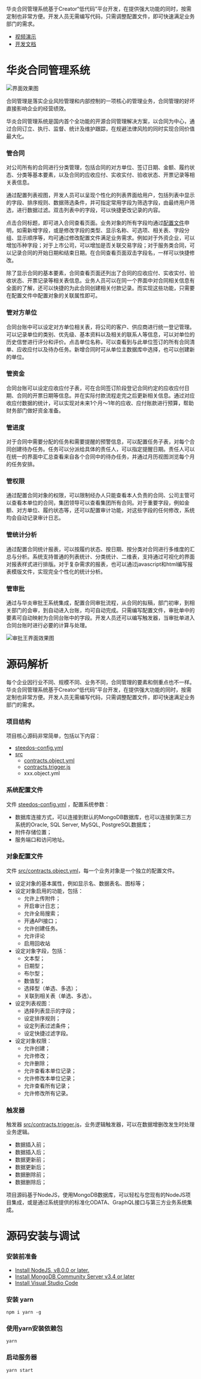 华炎合同管理系统基于Creator“低代码”平台开发，在提供强大功能的同时，按需定制也非常方便。开发人员无需编写代码，只需调整配置文件，即可快速满足业务部门的需求。

- [视频演示](https://www-steedos-com.oss-cn-beijing.aliyuncs.com/videos/creator/contracts-source-code.mp4)
- [开发文档](https://steedos.github.io)

# 华炎合同管理系统

![界面效果图](https://steedos.github.com/docs/assets/mac_ipad_iphone_home.png)

合同管理是落实企业风险管理和内部控制的一项核心的管理业务，合同管理的好坏直接影响企业的经营绩效。

华炎合同管理系统是国内首个全功能的开源合同管理解决方案，以合同为中心，通过合同订立、执行、监督、统计及维护跟踪，在规避法律风险的同时实现合同价值最大化。

### 管合同

对公司所有的合同进行分类管理，包括合同的对方单位、签订日期、金额、履约状态、分类等基本要素，以及合同的应收应付、实收实付、验收状态、开票记录等相关表信息。

通过配置列表视图，开发人员可以呈现个性化的列表界面给用户，包括列表中显示的字段、排序规则、数据筛选条件，并可指定常用字段为筛选字段，由最终用户筛选，进行数据过滤。双击列表中的字段，可以快捷更改记录的内容。

点击合同标题，即可进入合同查看页面。业务对象的所有字段均通过[配置文件](src)申明，如需新增字段，或是修改字段的类型、显示名称、可选项、相关表、字段分组、显示顺序等，均可通过修改配置文件满足业务需求。例如对于外资企业，可以增加币种字段；对于上市公司，可以增加是否关联交易字段；对于服务类合同，可以记录合同的开始日期和结束日期。在合同查看页面双击字段名，一样可以快捷修改。

除了显示合同的基本要素，合同查看页面还列出了合同的应收应付、实收实付、验收状态、开票记录等相关表信息。业务人员可以在同一个界面中对合同相关信息有全面的了解，还可以快捷的为此合同创建相关付款记录。而实现这些功能，只需要在配置文件中配置对象的关联属性即可。

### 管对方单位

合同台账中可以设定对方单位相关表，将公司的客户、供应商进行统一登记管理。可以记录单位的类别、优先级、基本资料以及相关的联系人等信息，可以对单位的历史信誉进行评分和评价。点击单位名称，可以查看到与此单位签订的所有合同清单、应收应付以及待办任务。新增合同时可从单位主数据库中选择，也可以创建新的单位。

### 管资金

合同台账可以设定应收应付子表，可在合同签订阶段登记合同约定的应收应付日期、合同的开票日期等信息。并在实际付款流程走完之后更新相关信息。通过对应收应付数据的统计，可以实现对未来1个月～1年的应收、应付账款进行预算，帮助财务部门做好资金准备。

### 管进度

对于合同中需要分配的任务和需要提醒的预警信息，可以配置任务子表，对每个合同创建待办任务。任务可以分派给具体的责任人，可以指定提醒日期。责任人可以在统一的界面中汇总查看来自各个合同中的待办任务，并通过月历视图浏览每个月的任务安排。

### 管权限

通过配置合同对象的权限，可以限制经办人只能查看本人负责的合同、公司主管可以查看本单位的合同，集团领导可以查看集团所有合同。对于重要字段，例如金额、对方单位、履约状态等，还可以配置审计功能，对这些字段的任何修改，系统均会自动记录审计日志。

### 管统计分析

通过配置合同统计报表，可以按履约状态、按日期、按分类对合同进行多维度的汇总与分析。系统支持普通的列表统计、分类统计、二维表，支持通过可视化的界面对报表样式进行排版。对于复杂需求的报表，也可以通过javascript和html编写报表模版文件，实现完全个性化的统计分析。

### 管审批

通过与华炎审批王系统集成，配置合同审批流程，从合同的拟稿，部门初审，到相关部门的会审，到自动进入台账，均可自动完成。只需编写配置文件，审批单中的要素可自动映射为合同台账中的字段。开发人员还可以编写触发器，当审批单进入合同台账时进行必要的计算与处理。

![审批王界面效果图](https://www.steedos.com/cn/libs/img/workflow/int.png)

# 源码解析

每个企业因行业不同、规模不同、业务不同，合同管理的要素和侧重点也不一样。华炎合同管理系统基于Creator“低代码”平台开发，在提供强大功能的同时，按需定制也非常方便。开发人员无需编写代码，只需调整配置文件，即可快速满足业务部门的需求。

### 项目结构

项目核心源码非常简单，包括以下内容：
- [steedos-config.yml](steedos-config.yml)
- [src](src)
  - [contracts.object.yml](src/contracts.object.yml)
  - [contracts.trigger.js](src/contracts.trigger.js)
  - xxx.object.yml

### 系统配置文件 
文件 [steedos-config.yml](steedos-config.yml) ，配置系统参数：
- 数据库连接方式，可以连接到默认的MongoDB数据库，也可以连接到第三方系统的Oracle, SQL Server, MySQL, PostgreSQL数据库；
- 附件存储位置；
- 服务端口和访问地址。

### 对象配置文件 
文件 [src/contracts.object.yml](src/contracts.object.yml)，每一个业务对象是一个独立的配置文件。
- 设定对象的基本属性，例如显示名、数据表名、图标等；
- 设定对象启用的功能，包括：
  - 允许上传附件；
  - 开启审计日志；
  - 允许全局搜索；
  - 开通API接口；
  - 允许创建任务。
  - 允许评论
  - 启用回收站
- 设定对象字段，包括：
  - 文本型；
  - 日期型；
  - 布尔型；
  - 数值型；
  - 选择型（单选、多选）；
  - 关联到相关表（单选、多选）。
- 设定列表视图：
  - 选择列表显示的字段；
  - 设定排序规则；
  - 设定列表过滤条件；
  - 设定快捷过滤字段。
- 设定对象权限：
  - 允许创建；
  - 允许修改；
  - 允许删除；
  - 允许查看本单位记录；
  - 允许修改本单位记录；
  - 允许查看所有记录；
  - 允许修改所有记录。
 
### 触发器
触发器 [src/contracts.trigger.js](src/contracts.trigger.js)，业务逻辑触发器，可以在数据增删改发生时处理业务逻辑。
- 数据插入前；
- 数据插入后；
- 数据更新前；
- 数据更新后；
- 数据删除前；
- 数据删除后；

项目源码基于NodeJS，使用MongoDB数据库，可以轻松与您现有的NodeJS项目集成，或是通过系统提供的标准化ODATA、GraphQL接口与第三方业务系统集成。

# 源码安装与调试

### 安装前准备
- [Install NodeJS, v8.0.0 or later.](https://nodejs.org/en/)
- [Install MongoDB Community Server v3.4 or later](https://www.mongodb.com/download-center/community)
- [Install Visual Studio Code](https://code.visualstudio.com/)

### 安装 yarn
```
npm i yarn -g
```

### 使用yarn安装依赖包
```
yarn
```

### 启动服务器
```
yarn start
```
